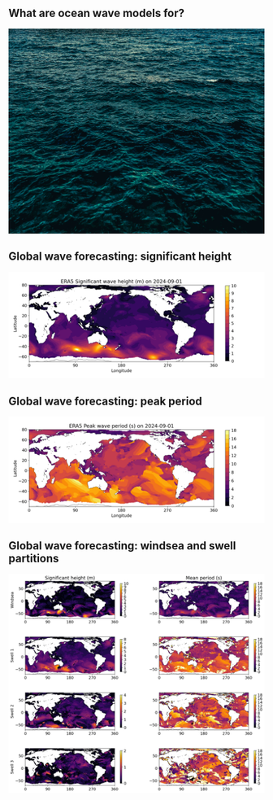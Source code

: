 <section>

## What are ocean wave models for?
</section>

<section>

<img class="stretch" src="assets/ocean-wave-surface.jpg">
</section>

<section>

## Global wave forecasting: significant height

![](assets/era5_Hs_2024-09-01.png)
</section>

<section>

## Global wave forecasting: peak period

![](assets/era5_Tp_2024-09-01.png)
</section>

<section>

## Global wave forecasting: windsea and swell partitions

![](assets/era5_components_2024-09-01.png)
</section>

